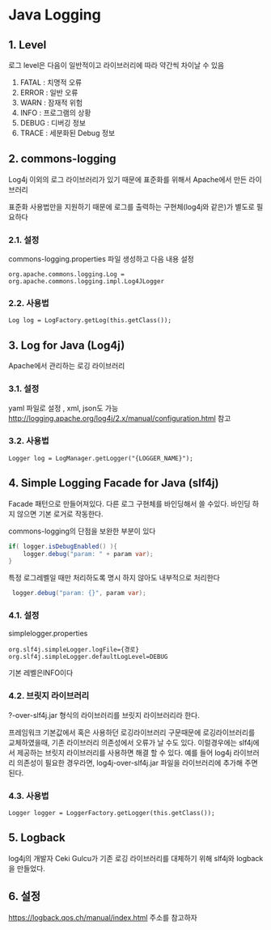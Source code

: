 # Java Logging

## 1. Level

로그 level은 다음이 일반적이고 라이브러리에 따라 약간씩 차이날 수 있음

1. FATAL : 치명적 오류
1. ERROR : 일반 오류
1. WARN : 잠재적 위험
1. INFO : 프로그램의 상황
1. DEBUG : 디버깅 정보
1. TRACE : 세분화된 Debug 정보

## 2. commons-logging

Log4j 이외의 로그 라이브러리가 있기 때문에 표준화를 위해서 Apache에서 만든 라이브러리

표준화 사용법만을 지원하기 때문에 로그를 출력하는 구현체(log4j와 같은)가 별도로 필요하다

### 2.1. 설정

commons-logging.properties 파일 생성하고 다음 내용 설정

`org.apache.commons.logging.Log = org.apache.commons.logging.impl.Log4JLogger`

### 2.2. 사용법

`Log log = LogFactory.getLog(this.getClass());`

## 3. Log for Java (Log4j)

Apache에서 관리하는 로깅 라이브러리

### 3.1. 설정

yaml 파일로 설정 , xml, json도 가능 <http://logging.apache.org/log4j/2.x/manual/configuration.html> 참고

### 3.2. 사용법

`Logger log = LogManager.getLogger("{LOGGER_NAME}");`

## 4. Simple Logging Facade for Java (slf4j)

Facade 패턴으로 만들어져있다. 다른 로그 구현체를 바인딩해서 쓸 수있다. 바인딩 하지 않으면 기본 로거로 작동한다.

commons-logging의 단점을 보완한 부분이 있다

```java
if( logger.isDebugEnabled() ){
    logger.debug("param: " + param var);
}
```

특정 로그레벨일 때만 처리하도록 명시 하지 않아도 내부적으로 처리한다

```java
 logger.debug("param: {}", param var);
```

### 4.1. 설정

simplelogger.properties

````properties
org.slf4j.simpleLogger.logFile={경로}
org.slf4j.simpleLogger.defaultLogLevel=DEBUG
````

기본 레벨은INFO이다

### 4.2. 브릿지 라이브러리

?-over-slf4j.jar 형식의 라이브러리를 브릿지 라이브러리라 한다.

프레임워크 기본값에서 혹은 사용하던 로깅라이브러리 구문때문에 로깅라이브러리를 교체하였을때, 기존 라이브러리 의존성에서 오류가 날 수도 있다. 이럴경우에는 slf4j에서 제공하는 브릿지 라이브러리를 사용하면 해결 할 수 있다. 예를 들어 log4j 라이브러리 의존성이 필요한 경우라면, log4j-over-slf4j.jar 파일을 라이브러리에 추가해 주면 된다.

### 4.3. 사용법

`Logger logger = LoggerFactory.getLogger(this.getClass());`

## 5. Logback

log4j의 개발자 Ceki Gulcu가 기존 로깅 라이브러리를 대체하기 위해 slf4j와 logback을 만들었다.

## 6. 설정

<https://logback.qos.ch/manual/index.html> 주소를 참고하자
